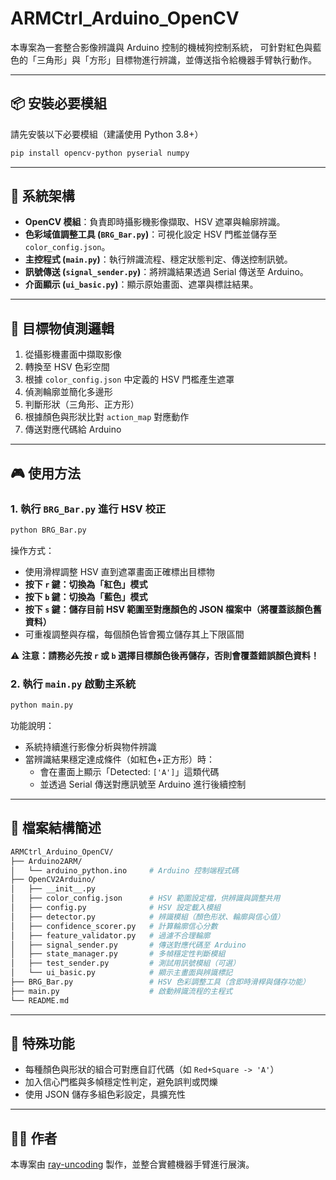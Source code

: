 
# ARMCtrl_Arduino_OpenCV

本專案為一套整合影像辨識與 Arduino 控制的機械狗控制系統，
可針對紅色與藍色的「三角形」與「方形」目標物進行辨識，並傳送指令給機器手臂執行動作。

---

## 📦 安裝必要模組

請先安裝以下必要模組（建議使用 Python 3.8+）

```bash
pip install opencv-python pyserial numpy
```

---

## 🔧 系統架構

- **OpenCV 模組**：負責即時攝影機影像擷取、HSV 遮罩與輪廓辨識。
- **色彩域值調整工具 (`BRG_Bar.py`)**：可視化設定 HSV 門檻並儲存至 `color_config.json`。
- **主控程式 (`main.py`)**：執行辨識流程、穩定狀態判定、傳送控制訊號。
- **訊號傳送 (`signal_sender.py`)**：將辨識結果透過 Serial 傳送至 Arduino。
- **介面顯示 (`ui_basic.py`)**：顯示原始畫面、遮罩與標註結果。

---

## 🎯 目標物偵測邏輯

1. 從攝影機畫面中擷取影像
2. 轉換至 HSV 色彩空間
3. 根據 `color_config.json` 中定義的 HSV 門檻產生遮罩
4. 偵測輪廓並簡化多邊形
5. 判斷形狀（三角形、正方形）
6. 根據顏色與形狀比對 `action_map` 對應動作
7. 傳送對應代碼給 Arduino

---

## 🎮 使用方法

### 1. 執行 `BRG_Bar.py` 進行 HSV 校正

```bash
python BRG_Bar.py
```

操作方式：

- 使用滑桿調整 HSV 直到遮罩畫面正確標出目標物
- **按下 `r` 鍵：切換為「紅色」模式**
- **按下 `b` 鍵：切換為「藍色」模式**
- **按下 `s` 鍵：儲存目前 HSV 範圍至對應顏色的 JSON 檔案中（將覆蓋該顏色舊資料）**
- 可重複調整與存檔，每個顏色皆會獨立儲存其上下限區間

⚠️ **注意：請務必先按 `r` 或 `b` 選擇目標顏色後再儲存，否則會覆蓋錯誤顏色資料！**

### 2. 執行 `main.py` 啟動主系統

```bash
python main.py
```

功能說明：

- 系統持續進行影像分析與物件辨識
- 當辨識結果穩定達成條件（如紅色+正方形）時：
  - 會在畫面上顯示「Detected: `['A']`」這類代碼
  - 並透過 Serial 傳送對應訊號至 Arduino 進行後續控制

---

## 📁 檔案結構簡述

```bash
ARMCtrl_Arduino_OpenCV/
├── Arduino2ARM/
│   └── arduino_python.ino     # Arduino 控制端程式碼
├── OpenCV2Arduino/
│   ├── __init__.py
│   ├── color_config.json      # HSV 範圍設定檔，供辨識與調整共用
│   ├── config.py              # HSV 設定載入模組
│   ├── detector.py            # 辨識模組（顏色形狀、輪廓與信心值）
│   ├── confidence_scorer.py   # 計算輪廓信心分數
│   ├── feature_validator.py   # 過濾不合理輪廓
│   ├── signal_sender.py       # 傳送對應代碼至 Arduino
│   ├── state_manager.py       # 多幀穩定性判斷模組
│   ├── test_sender.py         # 測試用訊號模組（可選）
│   └── ui_basic.py            # 顯示主畫面與辨識標記
├── BRG_Bar.py                 # HSV 色彩調整工具（含即時滑桿與儲存功能）
├── main.py                    # 啟動辨識流程的主程式
└── README.md

```

---

## 🧠 特殊功能

- 每種顏色與形狀的組合可對應自訂代碼（如 `Red+Square -> 'A'`）
- 加入信心門檻與多幀穩定性判定，避免誤判或閃爍
- 使用 JSON 儲存多組色彩設定，具擴充性

---

## 👨‍💻 作者

本專案由 [ray-uncoding](https://github.com/ray-uncoding) 製作，並整合實體機器手臂進行展演。
